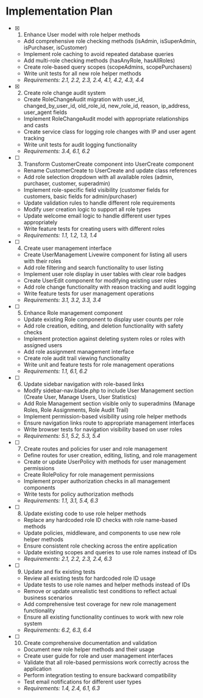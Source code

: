 # Implementation Plan

- [x] 1. Enhance User model with role helper methods
  - Add comprehensive role checking methods (isAdmin, isSuperAdmin, isPurchaser, isCustomer)
  - Implement role caching to avoid repeated database queries
  - Add multi-role checking methods (hasAnyRole, hasAllRoles)
  - Create role-based query scopes (scopeAdmins, scopePurchasers)
  - Write unit tests for all new role helper methods
  - _Requirements: 2.1, 2.2, 2.3, 2.4, 4.1, 4.2, 4.3, 4.4_

- [x] 2. Create role change audit system
  - Create RoleChangeAudit migration with user_id, changed_by_user_id, old_role_id, new_role_id, reason, ip_address, user_agent fields
  - Implement RoleChangeAudit model with appropriate relationships and casts
  - Create service class for logging role changes with IP and user agent tracking
  - Write unit tests for audit logging functionality
  - _Requirements: 3.4, 6.1, 6.2_

- [ ] 3. Transform CustomerCreate component into UserCreate component
  - Rename CustomerCreate to UserCreate and update class references
  - Add role selection dropdown with all available roles (admin, purchaser, customer, superadmin)
  - Implement role-specific field visibility (customer fields for customers, basic fields for admin/purchaser)
  - Update validation rules to handle different role requirements
  - Modify user creation logic to support all role types
  - Update welcome email logic to handle different user types appropriately
  - Write feature tests for creating users with different roles
  - _Requirements: 1.1, 1.2, 1.3, 1.4_

- [ ] 4. Create user management interface
  - Create UserManagement Livewire component for listing all users with their roles
  - Add role filtering and search functionality to user listing
  - Implement user role display in user tables with clear role badges
  - Create UserEdit component for modifying existing user roles
  - Add role change functionality with reason tracking and audit logging
  - Write feature tests for user management operations
  - _Requirements: 3.1, 3.2, 3.3, 3.4_

- [ ] 5. Enhance Role management component
  - Update existing Role component to display user counts per role
  - Add role creation, editing, and deletion functionality with safety checks
  - Implement protection against deleting system roles or roles with assigned users
  - Add role assignment management interface
  - Create role audit trail viewing functionality
  - Write unit and feature tests for role management operations
  - _Requirements: 1.1, 6.1, 6.2_

- [ ] 6. Update sidebar navigation with role-based links
  - Modify sidebar-nav.blade.php to include User Management section (Create User, Manage Users, User Statistics)
  - Add Role Management section visible only to superadmins (Manage Roles, Role Assignments, Role Audit Trail)
  - Implement permission-based visibility using role helper methods
  - Ensure navigation links route to appropriate management interfaces
  - Write browser tests for navigation visibility based on user roles
  - _Requirements: 5.1, 5.2, 5.3, 5.4_

- [ ] 7. Create routes and policies for user and role management
  - Define routes for user creation, editing, listing, and role management
  - Create or update UserPolicy with methods for user management permissions
  - Create RolePolicy for role management permissions
  - Implement proper authorization checks in all management components
  - Write tests for policy authorization methods
  - _Requirements: 1.1, 3.1, 5.4, 6.3_

- [ ] 8. Update existing code to use role helper methods
  - Replace any hardcoded role ID checks with role name-based methods
  - Update policies, middleware, and components to use new role helper methods
  - Ensure consistent role checking across the entire application
  - Update existing scopes and queries to use role names instead of IDs
  - _Requirements: 2.1, 2.2, 2.3, 2.4, 6.3_

- [ ] 9. Update and fix existing tests
  - Review all existing tests for hardcoded role ID usage
  - Update tests to use role names and helper methods instead of IDs
  - Remove or update unrealistic test conditions to reflect actual business scenarios
  - Add comprehensive test coverage for new role management functionality
  - Ensure all existing functionality continues to work with new role system
  - _Requirements: 6.2, 6.3, 6.4_

- [ ] 10. Create comprehensive documentation and validation
  - Document new role helper methods and their usage
  - Create user guide for role and user management interfaces
  - Validate that all role-based permissions work correctly across the application
  - Perform integration testing to ensure backward compatibility
  - Test email notifications for different user types
  - _Requirements: 1.4, 2.4, 6.1, 6.3_